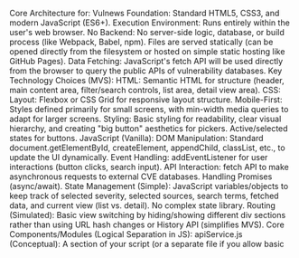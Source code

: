 Core Architecture for: Vulnews
Foundation: Standard HTML5, CSS3, and modern JavaScript (ES6+).
Execution Environment: Runs entirely within the user's web browser.
No Backend: No server-side logic, database, or build process (like Webpack, Babel, npm). Files are served statically (can be opened directly from the filesystem or hosted on simple static hosting like GitHub Pages).
Data Fetching: JavaScript's fetch API will be used directly from the browser to query the public APIs of vulnerability databases.
Key Technology Choices (MVS):
HTML: Semantic HTML for structure (header, main content area, filter/search controls, list area, detail view area).
CSS:
Layout: Flexbox or CSS Grid for responsive layout structure.
Mobile-First: Styles defined primarily for small screens, with min-width media queries to adapt for larger screens.
Styling: Basic styling for readability, clear visual hierarchy, and creating "big button" aesthetics for pickers. Active/selected states for buttons.
JavaScript (Vanilla):
DOM Manipulation: Standard document.getElementById, createElement, appendChild, classList, etc., to update the UI dynamically.
Event Handling: addEventListener for user interactions (button clicks, search input).
API Interaction: fetch API to make asynchronous requests to external CVE databases. Handling Promises (async/await).
State Management (Simple): JavaScript variables/objects to keep track of selected severity, selected sources, search terms, fetched data, and current view (list vs. detail). No complex state library.
Routing (Simulated): Basic view switching by hiding/showing different div sections rather than using URL hash changes or History API (simplifies MVS).
Core Components/Modules (Logical Separation in JS):
apiService.js (Conceptual): A section of your script (or a separate file if you allow basic <script type="module">) responsible for:
Knowing the base URLs and query parameters for each target API (NVD, GitHub Advisories, etc.).
Functions to fetch data from each source, accepting parameters like severity, keywords, date ranges.
Crucially: A normalization layer to transform the data from each different API response structure into a consistent internal format (e.g., { id: 'CVE-xxxx-xxxx', source: 'NVD', severity: 'CRITICAL', publishedDate: '...', description: '...', url: '...' }). This is vital for displaying data from multiple sources uniformly.
uiManager.js (Conceptual): Handles all direct DOM manipulation:
Rendering the list of CVEs based on normalized data.
Rendering the detail view for a selected CVE.
Updating button states (active/inactive).
Showing/hiding loading indicators and error messages.
Handling view switching (showing list vs. detail).
appState.js (Conceptual): A simple object holding the current application state:
selectedSeverities: Array (e.g., ['CRITICAL', 'HIGH'])
selectedSources: Array (e.g., ['NVD', 'GITHUB'])
searchTerm: String
vulnerabilities: Array of normalized CVE data currently loaded/displayed.
isLoading: Boolean
error: String or null
currentView: String ('list' or 'detail')
selectedCVE: Object (details for the detail view)
main.js / script.js (Entry Point):
Initializes the application on DOMContentLoaded.
Sets up initial state.
Adds event listeners to UI elements (buttons, search input).
Orchestrates the flow: User interaction -> Update appState -> Call apiService (if needed) -> Process results -> Update appState -> Call uiManager to render changes.
Key Features Implementation (MVS Approach):
Multiple Vuln DBs:
MVS Target: Start with 2 sources, e.g., NVD (REST API 2.0) and GitHub Advisories (REST API - simpler than GraphQL for MVS, though potentially less powerful).
API Calls: Implement separate fetch functions within apiService for each. Handle potential differences in authentication (NVD allows limited anonymous, GitHub might require a token for better rates/access - consider user-provided token input for MVS, stored in localStorage temporarily).
Aggregation: Fetch from selected sources either sequentially or concurrently (Promise.all). Combine the normalized results into a single list in appState. Handle potential duplicates (e.g., based on CVE ID).
Severity Picker (Big Buttons):
HTML: A div containing <button> elements for each severity level (e.g., Critical, High, Medium, Low).
CSS: Style buttons to be large, clear, and touch-friendly. Use classes to indicate selected state.
JS: Add event listeners. On click:
Update the appState.selectedSeverities array.
Update button visual states (add/remove 'active' class).
Trigger a data refresh (either re-fetch from APIs with new severity filters OR filter the already loaded data if feasible for MVS). API filtering is generally better but more complex to implement across different APIs. Client-side filtering of a larger dataset is simpler for MVS but less efficient.
Source Picker (Big Buttons):
HTML/CSS/JS: Similar implementation to the severity picker, but for data sources (NVD, GitHub, etc.). Updates appState.selectedSources and triggers a data refresh, likely requiring new API calls to the selected sources.
Search Functionality:
HTML: An <input type="search"> field and possibly a search <button>.
JS: Add event listener (input or change event, or button click).
Update appState.searchTerm.
MVS Approach 1 (Simpler): Client-side Filter: Filter the appState.vulnerabilities array based on the search term matching CVE ID or description text. Re-render the list via uiManager. This requires fetching a reasonable amount of data initially.
MVS Approach 2 (More Complex): API Search: Construct new API queries incorporating the search term (if the APIs support keyword search). Trigger API fetches via apiService. This is more efficient for large datasets but harder to implement consistently across APIs. Recommendation for MVS: Start with client-side filtering.
Mobile-First, Simple & Engaging Interface:
Layout: Use Flexbox/Grid for main layout areas (filters, list, details) that reflow naturally on different screen sizes.
Controls: Ensure buttons and interactive elements have sufficient padding and size for easy tapping.
Readability: Use clear fonts and good contrast.
Feedback: Implement clear loading indicators (spinners/text) and user-friendly error messages. Visual cues for selected filters/buttons.
Engagement (MVS): Focus on clarity, responsiveness, and ease of use. Smooth transitions are nice-to-haves, likely deferred post-MVS.
Challenges & MVS Scope Limitations:
API Keys/Authentication: Handling API keys securely on the client-side is inherently difficult. MVS might rely on anonymous access (with rate limits) or require the user to paste keys into an input field (stored temporarily in localStorage or just in memory).
API Rate Limits: Direct client-side calls mean the user's IP hits the limits. MVS needs basic error handling for 429/403 errors, informing the user. Cannot implement server-side caching or rate-limiting strategies.
Data Normalization Complexity: Each API returns data differently. The normalization logic can become complex, especially when handling varying fields, severity scales (CVSS v2 vs v3), and reference types. MVS might only normalize essential fields (ID, description, severity, date, source URL).
Client-Side Performance: Fetching, normalizing, and rendering data from multiple sources can be slow, especially on mobile. MVS should fetch moderate amounts of data initially (e.g., last 30 days, limited results per source) and rely on client-side filtering/search for simplicity, accepting performance trade-offs. Pagination via API parameters is a post-MVS improvement.
Cross-Origin Resource Sharing (CORS): The APIs must have permissive CORS headers allowing requests from null origin (for file://) or * / specific domains if hosted. Public APIs usually do, but it's a prerequisite.